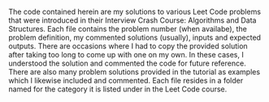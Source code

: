 The code contained herein are my solutions to various Leet Code problems that were introduced in their Interview Crash Course: Algorithms and Data Structures.
Each file contains the problem number (when availabe), the problem definition,
my commented solutions (usually), inputs and expected outputs. There are occasions where I had to copy the provided solution
after taking too long to come up with one on my own. In these cases, I understood the solution and commented the code for future reference. There are also many problem solutions provided in the tutorial as examples which I likewise included and commented.
Each file resides in a folder named for the category it is listed under in the Leet Code course.

